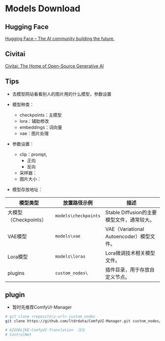 # Models Download
## Hugging Face
[Hugging Face – The AI community building the future.](https://huggingface.co)

## Civitai
[Civitai: The Home of Open-Source Generative AI](https://civitai.com)
## Tips
- 去模型网站看看别人的图片用的什么模型，参数设置
- 模型种类：
    - checkpoints：主模型
    - lora：辅助修改
    - embeddings：词向量
    - vae：图片处理
- 参数设置：
    - clip：prompt,
        - 正向
        - 反向
    - 采样器：
    - 图片大小：

- 模型存放地址：

| 模型类型             | 放置路径示例                       | 描述                                |
| ---------------- | ---------------------------- | --------------------------------- |
| 大模型（Checkpoints） | `models\checkpoints` | Stable Diffusion的主要模型文件，通常较大。     |
| VAE模型            | `models\vae`         | VAE（Variational Autoencoder）模型文件。 |
| Lora模型           | `models\loras`       | Lora微调技术相关模型文件。                   |
| plugins          | `custom_nodes\`      | 插件目录，用于存放自定义节点。                   |

## plugin
- 暂时先推荐ComfyUI-Manager

```sh
# git clone <repository-url> custom_nodes
git clone https://github.com/ltdrdata/ComfyUI-Manager.git custom_nodes/ComfyUI-Manager

# AIGODLIKE-ComfyUI-Translation  汉化
# ControlNet  
```